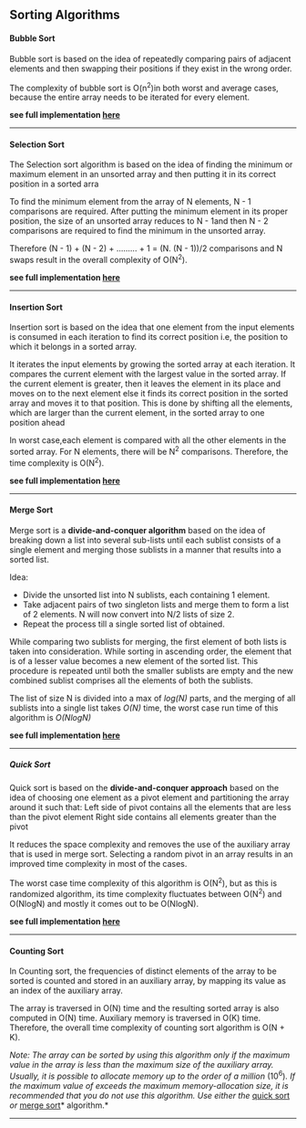 ## Sorting Algorithms

#### Bubble Sort

Bubble sort is based on the idea of repeatedly comparing pairs of adjacent elements and then swapping their positions if they exist in the wrong order. 

The complexity of bubble sort is O(n<sup>2</sup>)in both worst and average cases, because the entire array needs to be iterated for every element.

**see full implementation [here](https://github.com/jainayu/Data-Structures-and-Algorithms/blob/master/Sorting%20Algorithms/BubbleSort.cpp)**

----------

#### Selection Sort

The Selection sort algorithm is based on the idea of finding the minimum or maximum element in an unsorted array and then putting it in its correct position in a sorted arra

To find the minimum element from the array of N elements, N - 1 comparisons are required. After putting the minimum element in its proper position, the size of an unsorted array reduces to N - 1and then N - 2 comparisons are required to find the minimum in the unsorted array.

Therefore (N - 1) + (N - 2) + ......... + 1 = (N. (N - 1))/2 comparisons and N swaps result in the overall complexity of O(N<sup>2</sup>).

**see full implementation [here](https://github.com/jainayu/Data-Structures-and-Algorithms/blob/master/Sorting%20Algorithms/SelectionSort.cpp)**

----------

#### Insertion Sort

Insertion sort is based on the idea that one element from the input elements is consumed in each iteration to find its correct position i.e, the position to which it belongs in a sorted array.

It iterates the input elements by growing the sorted array at each iteration. It compares the current element with the largest value in the sorted array. If the current element is greater, then it leaves the element in its place and moves on to the next element else it finds its correct position in the sorted array and moves it to that position. This is done by shifting all the elements, which are larger than the current element, in the sorted array to one position ahead

In worst case,each element is compared with all the other elements in the sorted array. For N elements, there will be N<sup>2</sup> comparisons. Therefore, the time complexity is O(N<sup>2</sup>).

**see full implementation [here](https://github.com/jainayu/Data-Structures-and-Algorithms/blob/master/Sorting%20Algorithms/InsertionSort.cpp)**

----------

#### Merge Sort

Merge sort is a **divide-and-conquer algorithm** based on the idea of breaking down a list into several sub-lists until each sublist consists of a single element and merging those sublists in a manner that results into a sorted list.

Idea:

- Divide the unsorted list into N sublists, each containing 1 element.
- Take adjacent pairs of two singleton lists and merge them to form a list of 2 elements. N will now convert into N/2 lists of size 2.
- Repeat the process till a single sorted list of obtained.

While comparing two sublists for merging, the first element of both lists is taken into consideration. While sorting in ascending order, the element that is of a lesser value becomes a new element of the sorted list. This procedure is repeated until both the smaller sublists are empty and the new combined sublist comprises all the elements of both the sublists.

The list of size N is divided into a max of *log(N)* parts, and the merging of all sublists into a single list takes *O(N)* time, the worst case run time of this algorithm is *O(NlogN)*

**see full implementation [here](https://github.com/jainayu/Data-Structures-and-Algorithms/blob/master/Sorting%20Algorithms/MergeSort.cpp)**

----------

##### Quick Sort

Quick sort is based on the **divide-and-conquer approach** based on the idea of choosing one element as a pivot element and partitioning the array around it such that: Left side of pivot contains all the elements that are less than the pivot element Right side contains all elements greater than the pivot

It reduces the space complexity and removes the use of the auxiliary array that is used in merge sort. Selecting a random pivot in an array results in an improved time complexity in most of the cases.

The worst case time complexity of this algorithm is O(N<sup>2</sup>), but as this is randomized algorithm, its time complexity fluctuates between O(N<sup>2</sup>) and O(NlogN) and mostly it comes out to be O(NlogN).

**see full implementation [here](https://github.com/jainayu/Data-Structures-and-Algorithms/blob/master/Sorting%20Algorithms/QuickSort.cpp)**

----------

#### Counting Sort

In Counting sort, the frequencies of distinct elements of the array to be sorted is counted and stored in an auxiliary array, by mapping its value as an index of the auxiliary array. 

The array is traversed in O(N) time and the resulting sorted array is also computed in O(N) time. Auxiliary memory is traversed in O(K) time. Therefore, the overall time complexity of counting sort algorithm is O(N + K).

*Note: The array can be sorted by using this algorithm only if the maximum value in the array is less than the maximum size of the auxiliary array. Usually, it is possible to allocate memory up to the order of a million* (10<sup>6</sup>)*. If the maximum value of exceeds the maximum memory-allocation size, it is recommended that you do not use this algorithm. Use either the* [quick sort](https://github.com/jainayu/Data-Structures-and-Algorithms/tree/master/Sorting%20Algorithms#quick-sort) *or* [merge sort](https://github.com/jainayu/Data-Structures-and-Algorithms/tree/master/Sorting%20Algorithms#merge-sort)* algorithm.*

----------


